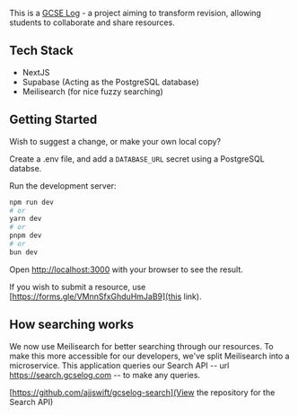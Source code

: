 This is a [GCSE Log](https://gcselog.com) - a project aiming to transform revision, allowing students to collaborate and share resources.

## Tech Stack
- NextJS 
- Supabase (Acting as the PostgreSQL database)
- Meilisearch (for nice fuzzy searching)

## Getting Started
Wish to suggest a change, or make your own local copy?

Create a .env file, and add a `DATABASE_URL` secret using a PostgreSQL databse.

Run the development server:

```bash
npm run dev
# or
yarn dev
# or
pnpm dev
# or
bun dev
```


Open [http://localhost:3000](http://localhost:3000) with your browser to see the result.

If you wish to submit a resource, use [https://forms.gle/VMnnSfxGhduHmJaB9](this link). 


## How searching works
We now use Meilisearch for better searching through our resources. To make this more accessible for our developers, we've split Meilisearch into a microservice.
This application queries our Search API -- url https://search.gcselog.com -- to make any queries.

[https://github.com/ajjswift/gcselog-search](View the repository for the Search API)
